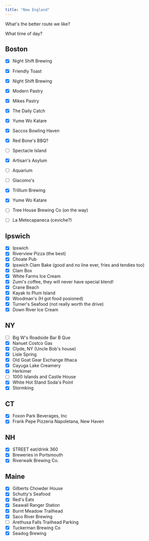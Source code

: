 ```yaml
---
title: "New England"
---
```


What's the better route we like?

What time of day?

## Boston
- [X] Night Shift Brewing
- [X] Friendly Toast
- [X] Night Shift Brewing
- [X] Modern Pastry
- [X] Mikes Pastry
- [X] The Daily Catch
- [X] Yume Wo Katare
- [X] Saccos Bowling Haven
- [X] Red Bone's BBQ?
- [ ] Spectacle Island
- [X] Artisan's Asylum
- [ ] Aquarium
- [ ] Giacomo's
- [X] Trillium Brewing
- [X] Yume Wo Katare
- [ ] Tree House Brewing Co (on the way)
- [ ] La Metecapaneca (ceviche?)


## Ipswich

- [X] Ipswich
- [X] Riverview Pizza (the best)
- [X] Choate Pub
- [X] Ipswich Clam Bake (good and no line ever, fries and tendies too)
- [X] Clam Box
- [X] White Farms Ice Cream
- [X] Zumi's coffee, they will never have special blend!
- [X] Crane Beach
- [X] Kayak to Plum Island
- [X] Woodman's (H got food posioned)
- [X] Turner's Seafood (not really worth the drive)
- [X] Down River Ice Cream

## NY

- [ ] Big W's Roadside Bar B Que
- [X] Nanuet Costco Gas
- [X] Clyde, NY (Uncle Bob's house)
- [X] Lisle Spring
- [X] Old Goat Gear Exchange Ithaca
- [X] Cayuga Lake Creamery
- [X] Herkimer
- [ ] 1000 Islands and Castle House
- [X] White Hot Stand Soda's Point
- [X] Stormking

## CT

- [X] Foxon Park Beverages, Inc
- [X] Frank Pepe Pizzeria Napoletana, New Haven

## NH
- [X] STREET eat/drink 360
- [X] Breweries in Portsmouth
- [X] Riverwalk Brewing Co.

## Maine

- [X] Gilberts Chowder House
- [X] Schutty's Seafood
- [X] Red's Eats
- [X] Seawall Ranger Station
- [X] Burnt Meadow Trailhead
- [X] Saco River Brewing
- [ ] Arethusa Falls Trailhead Parking
- [X] Tuckerman Brewing Co
- [X] Seadog Brewing
